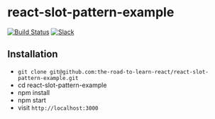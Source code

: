 # react-slot-pattern-example

[![Build Status](https://travis-ci.org/the-road-to-learn-react/react-slot-pattern-example.svg?branch=master)](https://travis-ci.org/the-road-to-learn-react/react-slot-pattern-example) [![Slack](https://slack-the-road-to-learn-react.wieruch.com/badge.svg)](https://slack-the-road-to-learn-react.wieruch.com/)

## Installation

* `git clone git@github.com:the-road-to-learn-react/react-slot-pattern-example.git`
* cd react-slot-pattern-example
* npm install
* npm start
* visit `http://localhost:3000`

